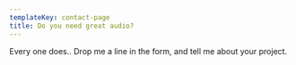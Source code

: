 ```yaml
---
templateKey: contact-page
title: Do you need great audio?
---
```

Every one does..  Drop me a line in the form, and tell me about your project.
